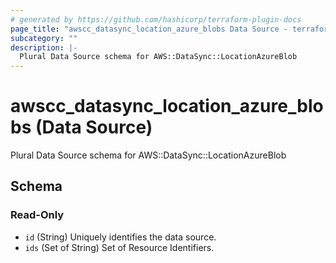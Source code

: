 ```yaml
---
# generated by https://github.com/hashicorp/terraform-plugin-docs
page_title: "awscc_datasync_location_azure_blobs Data Source - terraform-provider-awscc"
subcategory: ""
description: |-
  Plural Data Source schema for AWS::DataSync::LocationAzureBlob
---
```


# awscc_datasync_location_azure_blobs (Data Source)

Plural Data Source schema for AWS::DataSync::LocationAzureBlob



<!-- schema generated by tfplugindocs -->
## Schema

### Read-Only

- `id` (String) Uniquely identifies the data source.
- `ids` (Set of String) Set of Resource Identifiers.
